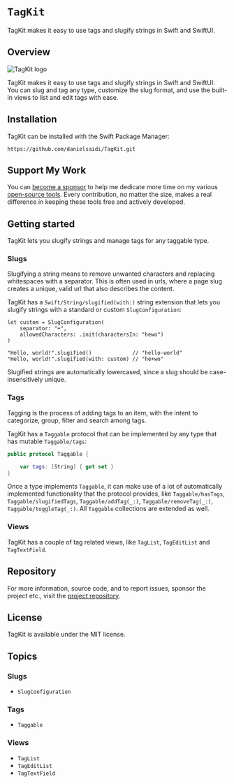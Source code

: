 # ``TagKit``

TagKit makes it easy to use tags and slugify strings in Swift and SwiftUI.



## Overview

![TagKit logo](Logo.png)

TagKit makes it easy to use tags and slugify strings in Swift and SwiftUI. You can slug and tag any type, customize the slug format, and use the built-in views to list and edit tags with ease.



## Installation

TagKit can be installed with the Swift Package Manager:

```
https://github.com/danielsaidi/TagKit.git
```


## Support My Work

You can [become a sponsor][Sponsors] to help me dedicate more time on my various [open-source tools][OpenSource]. Every contribution, no matter the size, makes a real difference in keeping these tools free and actively developed.



## Getting started

TagKit lets you slugify strings and manage tags for any taggable type.


### Slugs

Slugifying a string means to remove unwanted characters and replacing whitespaces with a separator. This is often used in urls, where a page slug creates a unique, valid url that also describes the content.

TagKit has a ``Swift/String/slugified(with:)`` string extension that lets you slugify strings with a standard or custom ``SlugConfiguration``:

```
let custom = SlugConfiguration(
    separator: "+",
    allowedCharacters: .init(charactersIn: "hewo")
)

"Hello, world!".slugified()             // "hello-world" 
"Hello, world!".slugified(with: custom) // "he+wo"
```

Slugified strings are automatically lowercased, since a slug should be case-insensitively unique.


### Tags

Tagging is the process of adding tags to an item, with the intent to categorize, group, filter and search among tags.

TagKit has a ``Taggable`` protocol that can be implemented by any type that has mutable ``Taggable/tags``:

```swift
public protocol Taggable {

    var tags: [String] { get set }
}
```

Once a type implements ``Taggable``, it can make use of a lot of automatically implemented functionality that the protocol provides, like ``Taggable/hasTags``, ``Taggable/slugifiedTags``, ``Taggable/addTag(_:)``, ``Taggable/removeTag(_:)``, ``Taggable/toggleTag(_:)``. All ``Taggable`` collections are extended as well.


### Views

TagKit has a couple of tag related views, like ``TagList``, ``TagEditList`` and ``TagTextField``.




## Repository

For more information, source code, and to report issues, sponsor the project etc., visit the [project repository](https://github.com/danielsaidi/TagKit).



## License

TagKit is available under the MIT license.



## Topics

### Slugs

- ``SlugConfiguration``

### Tags

- ``Taggable``

### Views

- ``TagList``
- ``TagEditList``
- ``TagTextField``



[Email]: mailto:daniel.saidi@gmail.com
[Website]: https://danielsaidi.com
[GitHub]: https://github.com/danielsaidi
[OpenSource]: https://danielsaidi.com/opensource
[Sponsors]: https://github.com/sponsors/danielsaidi
